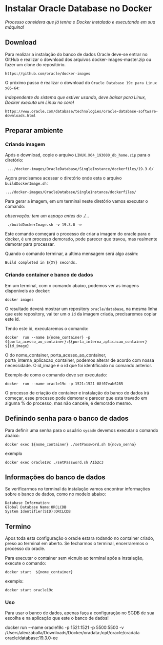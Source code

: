 # Instalar Oracle Database no Docker

_Processo considera que já tenha o Docker instalado e executando em sua máquina!_

## Download

Para realizar a instalação do banco de dados Oracle deve-se entrar no GitHub e realizar o download dos arquivos docker-images-master.zip ou fazer um clone do repositório.

```
https://github.com/oracle/docker-images
```

O próximo passo é realizar o download do `Oracle Database 19c para Linux x86-64`:

_Independente do sistema que estiver usando, deve baixar para Linux, Docker executa um Linux no core!_

```
https://www.oracle.com/database/technologies/oracle-database-software-downloads.html
```

## Preparar ambiente

### Criando imagem

Após o download, copie o arquivo `LINUX.X64_193000_db_home.zip` para o diretório:

```
 .../docker-images/OracleDatabase/SingleInstance/dockerfiles/19.3.0/
```

Agora precisamos acessar o diretório onde esta o arquivo `buildDockerImage.sh`:

```
.../docker-images/OracleDatabase/SingleInstance/dockerfiles/
```

Para gerar a imagem, em um terminal neste diretório vamos executar o comando:

_observação: tem um espaço antes do ./..._

```
 ./buildDockerImage.sh -v 19.3.0 -e
```

Este comando começará o processo de criar a imagem do oracle para o docker, é um processo demorado, pode parecer que travou, mas realmente demorar para processar.

Quando o comando terminar, a ultima mensagem será algo assim:

```
Build completed in ${XY} seconds.
```

### Criando container e banco de dados

Em um terminal, com o comando abaixo, podemos ver as imagens disponiveis ao docker:

```
docker images
```

O resultado deverá mostrar um repository `oracle/database`, na mesma linha que este repository, vai ter um o `id` da imagem criada, precisaremos copiar este id.

Tendo este id, executaremos o comando:

```
docker  run --name ${nome_container} -p ${porta_acesso_ao_container}:${porta_interna_aplicacao_container} ${id_image}
```

O do nome_container, porta_acesso_ao_container, porta_interna_aplicacao_container, podemos alterar de acordo com nossa necessidade. O id_image é o id que foi identificado no comando anterior.

Exemplo de como o comando deve ser executado:

```
docker  run --name oracle19c -p 1521:1521 08f07eab6285
```

O processo de criação do container e instalação do banco de dados irá começar, esse processo pode demorar e parecer que esta travado em alguma % do processo, mas não cancele, é demorado mesmo.

## Definindo senha para o banco de dados

Para definir uma senha para o usuário `sysadm` devemos executar o comando abaixo:

```
docker exec ${nome_container} ./setPassword.sh ${nova_senha}
```

exemplo

```
docker exec oracle19c ./setPassword.sh A1b2c3
```

## Informações do banco de dados

Se verificarmos no terminal da instalação vamos encontrar informações sobre o banco de dados, como no modelo abaixo:

```
Database Information:
Global Database Name:ORCLCDB
System Identifier(SID):ORCLCDB
```

## Termino

Apos toda esta configuração o oracle estara rodando no container criado, preso ao terminal em aberto. Se fecharmos o terminal, encerraremos o processo do oracle.

Para executar o container sem vicnulo ao terminal após a instalação, execute o comando:

```
docker start  ${nome_container}
```

exemplo:

```
docker start oracle19c
```

### Uso

Para usar o banco de dados, apenas faça a configuração no SGDB de sua escolha e na aplicação que este o banco de dados!




docker  run --name oracle19c -p 1521:1521 -p 5500:5500 -v  
/Users/alexzaballa/Downloads/Docker/oradata:/opt/oracle/oradata  
oracle/database:19.3.0-ee

